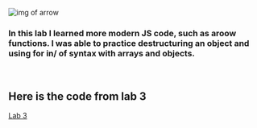 ![img of arrow](https://encrypted-tbn0.gstatic.com/images?q=tbn:ANd9GcQARR2gGsENm1PVyRNbscpVWhIeLO8qhzhiGg&usqp=CAU)

### In this lab I learned more modern JS code, such as aroow functions. I was able to practice destructuring an object and using for in/ of syntax with arrays and objects.

<br>

## Here is the code from lab 3
[Lab 3](https://github.com/tguthrie1765/cit281-lab3/blob/8ee1e52a2d9093e0910f15f1c409e1ec18b09bdb/lab3.js)
